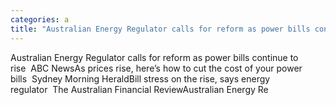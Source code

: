 ```yaml
---
categories: a
title: "Australian Energy Regulator calls for reform as power bills continue to rise  ABC News"
---
```

Australian Energy Regulator calls for reform as power bills continue to rise&nbsp;&nbsp;ABC NewsAs prices rise, here’s how to cut the cost of your power bills&nbsp;&nbsp;Sydney Morning HeraldBill stress on the rise, says energy regulator&nbsp;&nbsp;The Australian Financial ReviewAustralian Energy Re